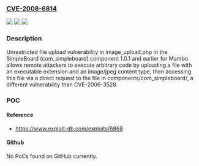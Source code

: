 ### [CVE-2008-6814](https://cve.mitre.org/cgi-bin/cvename.cgi?name=CVE-2008-6814)
![](https://img.shields.io/static/v1?label=Product&message=n%2Fa&color=blue)
![](https://img.shields.io/static/v1?label=Version&message=n%2Fa&color=blue)
![](https://img.shields.io/static/v1?label=Vulnerability&message=n%2Fa&color=brighgreen)

### Description

Unrestricted file upload vulnerability in image_upload.php in the SimpleBoard (com_simpleboard) component 1.0.1 and earlier for Mambo allows remote attackers to execute arbitrary code by uploading a file with an executable extension and an image/jpeg content type, then accessing this file via a direct request to the file in components/com_simpleboard/, a different vulnerability than CVE-2006-3528.

### POC

#### Reference
- https://www.exploit-db.com/exploits/6868

#### Github
No PoCs found on GitHub currently.

